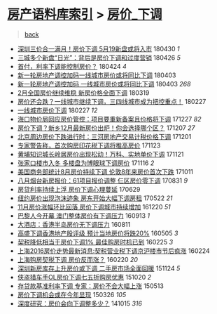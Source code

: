 [房产语料库索引](../../README.md)  > [房价_下调](房价_下调.md)
====
> [back](../README.md)

- [深圳三价合一满月！房价下调 5月19新盘或将入市](http://jkwz.applinzi.com/ittc/7097879169923023879.html#%E6%B7%B1%E5%9C%B3%E4%B8%89%E4%BB%B7%E5%90%88%E4%B8%80%E6%BB%A1%E6%9C%88%EF%BC%81%E6%88%BF%E4%BB%B7%E4%B8%8B%E8%B0%83+5%E6%9C%8819%E6%96%B0%E7%9B%98%E6%88%96%E5%B0%86%E5%85%A5%E5%B8%82) 180430 *1* 
- [三城多个新盘“日光”：背后是房价下调和过度营销](http://jkwz.applinzi.com/ittc/7096246306983117840.html#%E4%B8%89%E5%9F%8E%E5%A4%9A%E4%B8%AA%E6%96%B0%E7%9B%98%E2%80%9C%E6%97%A5%E5%85%89%E2%80%9D%EF%BC%9A%E8%83%8C%E5%90%8E%E6%98%AF%E6%88%BF%E4%BB%B7%E4%B8%8B%E8%B0%83%E5%92%8C%E8%BF%87%E5%BA%A6%E8%90%A5%E9%94%80) 180426 *5* 
- [首付，利率下调能控制房价？](http://jkwz.applinzi.com/ittc/7095596491748148235.html#%E9%A6%96%E4%BB%98%EF%BC%8C%E5%88%A9%E7%8E%87%E4%B8%8B%E8%B0%83%E8%83%BD%E6%8E%A7%E5%88%B6%E6%88%BF%E4%BB%B7%EF%BC%9F) 180424 *4* 
- [新一轮房地产调控加码一线城市房价或将同比下调](http://jkwz.applinzi.com/ittc/7087663317512619015.html#%E6%96%B0%E4%B8%80%E8%BD%AE%E6%88%BF%E5%9C%B0%E4%BA%A7%E8%B0%83%E6%8E%A7%E5%8A%A0%E7%A0%81%E4%B8%80%E7%BA%BF%E5%9F%8E%E5%B8%82%E6%88%BF%E4%BB%B7%E6%88%96%E5%B0%86%E5%90%8C%E6%AF%94%E4%B8%8B%E8%B0%83) 180403  
- [新一轮房地产调控加码 一线城市房价或将同比下调](http://jkwz.applinzi.com/ittc/7087646378513925131.html#%E6%96%B0%E4%B8%80%E8%BD%AE%E6%88%BF%E5%9C%B0%E4%BA%A7%E8%B0%83%E6%8E%A7%E5%8A%A0%E7%A0%81+%E4%B8%80%E7%BA%BF%E5%9F%8E%E5%B8%82%E6%88%BF%E4%BB%B7%E6%88%96%E5%B0%86%E5%90%8C%E6%AF%94%E4%B8%8B%E8%B0%83) 180403 *268* 
- [2月全国房价继续维稳 新房价格全面下调](http://jkwz.applinzi.com/ittc/7082204075771036678.html#2%E6%9C%88%E5%85%A8%E5%9B%BD%E6%88%BF%E4%BB%B7%E7%BB%A7%E7%BB%AD%E7%BB%B4%E7%A8%B3+%E6%96%B0%E6%88%BF%E4%BB%B7%E6%A0%BC%E5%85%A8%E9%9D%A2%E4%B8%8B%E8%B0%83) 180319  
- [房价还会跌？一线城市继续下调，三四线城市成为把控重点！](http://jkwz.applinzi.com/ittc/7074704810299622416.html#%E6%88%BF%E4%BB%B7%E8%BF%98%E4%BC%9A%E8%B7%8C%EF%BC%9F%E4%B8%80%E7%BA%BF%E5%9F%8E%E5%B8%82%E7%BB%A7%E7%BB%AD%E4%B8%8B%E8%B0%83%EF%BC%8C%E4%B8%89%E5%9B%9B%E7%BA%BF%E5%9F%8E%E5%B8%82%E6%88%90%E4%B8%BA%E6%8A%8A%E6%8E%A7%E9%87%8D%E7%82%B9%EF%BC%81) 180227  
- [一线城市房价下调](http://jkwz.applinzi.com/ittc/7074718504790262791.html#%E4%B8%80%E7%BA%BF%E5%9F%8E%E5%B8%82%E6%88%BF%E4%BB%B7%E4%B8%8B%E8%B0%83) 180227 *12* 
- [海口物价局回应房价管控：项目要重新备案且价格将下调](http://jkwz.applinzi.com/ittc/7051806024007156752.html#%E6%B5%B7%E5%8F%A3%E7%89%A9%E4%BB%B7%E5%B1%80%E5%9B%9E%E5%BA%94%E6%88%BF%E4%BB%B7%E7%AE%A1%E6%8E%A7%EF%BC%9A%E9%A1%B9%E7%9B%AE%E8%A6%81%E9%87%8D%E6%96%B0%E5%A4%87%E6%A1%88%E4%B8%94%E4%BB%B7%E6%A0%BC%E5%B0%86%E4%B8%8B%E8%B0%83) 171227 *82* 
- [房价下调？新乡12月最新房价出炉！你会选择哪个区？](http://jkwz.applinzi.com/ittc/7044334815229248529.html#%E6%88%BF%E4%BB%B7%E4%B8%8B%E8%B0%83%EF%BC%9F%E6%96%B0%E4%B9%A112%E6%9C%88%E6%9C%80%E6%96%B0%E6%88%BF%E4%BB%B7%E5%87%BA%E7%82%89%EF%BC%81%E4%BD%A0%E4%BC%9A%E9%80%89%E6%8B%A9%E5%93%AA%E4%B8%AA%E5%8C%BA%EF%BC%9F) 171207 *27* 
- [北京周边房价下跌进行时：三河房地产交易计税价格下调](http://jkwz.applinzi.com/ittc/7042162800036676625.html#%E5%8C%97%E4%BA%AC%E5%91%A8%E8%BE%B9%E6%88%BF%E4%BB%B7%E4%B8%8B%E8%B7%8C%E8%BF%9B%E8%A1%8C%E6%97%B6%EF%BC%9A%E4%B8%89%E6%B2%B3%E6%88%BF%E5%9C%B0%E4%BA%A7%E4%BA%A4%E6%98%93%E8%AE%A1%E7%A8%8E%E4%BB%B7%E6%A0%BC%E4%B8%8B%E8%B0%83) 171201  
- [专家警告称，首次购房印花税下调将推高房价](http://jkwz.applinzi.com/ittc/7039073650483921937.html#%E4%B8%93%E5%AE%B6%E8%AD%A6%E5%91%8A%E7%A7%B0%EF%BC%8C%E9%A6%96%E6%AC%A1%E8%B4%AD%E6%88%BF%E5%8D%B0%E8%8A%B1%E7%A8%8E%E4%B8%8B%E8%B0%83%E5%B0%86%E6%8E%A8%E9%AB%98%E6%88%BF%E4%BB%B7) 171123  
- [黄埔知识城长岭居房价出现松动！万科、实地单价下调](http://jkwz.applinzi.com/ittc/7038406492460418064.html#%E9%BB%84%E5%9F%94%E7%9F%A5%E8%AF%86%E5%9F%8E%E9%95%BF%E5%B2%AD%E5%B1%85%E6%88%BF%E4%BB%B7%E5%87%BA%E7%8E%B0%E6%9D%BE%E5%8A%A8%EF%BC%81%E4%B8%87%E7%A7%91%E3%80%81%E5%AE%9E%E5%9C%B0%E5%8D%95%E4%BB%B7%E4%B8%8B%E8%B0%83) 171121  
- [张家口楼市入冬 多楼盘为博眼球下调房价](http://jkwz.applinzi.com/ittc/7036456922851574801.html#%E5%BC%A0%E5%AE%B6%E5%8F%A3%E6%A5%BC%E5%B8%82%E5%85%A5%E5%86%AC+%E5%A4%9A%E6%A5%BC%E7%9B%98%E4%B8%BA%E5%8D%9A%E7%9C%BC%E7%90%83%E4%B8%8B%E8%B0%83%E6%88%BF%E4%BB%B7) 171116 *2* 
- [美国商务部统计8月房价持续下调 伦敦8年来房价首次下跌](http://jkwz.applinzi.com/ittc/7023110041467618320.html#%E7%BE%8E%E5%9B%BD%E5%95%86%E5%8A%A1%E9%83%A8%E7%BB%9F%E8%AE%A18%E6%9C%88%E6%88%BF%E4%BB%B7%E6%8C%81%E7%BB%AD%E4%B8%8B%E8%B0%83+%E4%BC%A6%E6%95%A68%E5%B9%B4%E6%9D%A5%E6%88%BF%E4%BB%B7%E9%A6%96%E6%AC%A1%E4%B8%8B%E8%B7%8C) 171011  
- [八月烟台新房报价：61项目报价调整 仨区房价零下调](http://jkwz.applinzi.com/ittc/7007964546093024273.html#%E5%85%AB%E6%9C%88%E7%83%9F%E5%8F%B0%E6%96%B0%E6%88%BF%E6%8A%A5%E4%BB%B7%EF%BC%9A61%E9%A1%B9%E7%9B%AE%E6%8A%A5%E4%BB%B7%E8%B0%83%E6%95%B4+%E4%BB%A8%E5%8C%BA%E6%88%BF%E4%BB%B7%E9%9B%B6%E4%B8%8B%E8%B0%83) 170831 *9* 
- [房贷利率持续上浮 房价下调心理蔓延](http://jkwz.applinzi.com/ittc/6984544349453812741.html#%E6%88%BF%E8%B4%B7%E5%88%A9%E7%8E%87%E6%8C%81%E7%BB%AD%E4%B8%8A%E6%B5%AE+%E6%88%BF%E4%BB%B7%E4%B8%8B%E8%B0%83%E5%BF%83%E7%90%86%E8%94%93%E5%BB%B6) 170629  
- [纽约房价出现泡沫迹象 房东开始大幅下调房租](http://jkwz.applinzi.com/ittc/6970441261243696132.html#%E7%BA%BD%E7%BA%A6%E6%88%BF%E4%BB%B7%E5%87%BA%E7%8E%B0%E6%B3%A1%E6%B2%AB%E8%BF%B9%E8%B1%A1+%E6%88%BF%E4%B8%9C%E5%BC%80%E5%A7%8B%E5%A4%A7%E5%B9%85%E4%B8%8B%E8%B0%83%E6%88%BF%E7%A7%9F) 170522 *21* 
- [11月房价涨幅环比回落 房价下调城市持续增加](http://jkwz.applinzi.com/ittc/6913599559480902660.html#11%E6%9C%88%E6%88%BF%E4%BB%B7%E6%B6%A8%E5%B9%85%E7%8E%AF%E6%AF%94%E5%9B%9E%E8%90%BD+%E6%88%BF%E4%BB%B7%E4%B8%8B%E8%B0%83%E5%9F%8E%E5%B8%82%E6%8C%81%E7%BB%AD%E5%A2%9E%E5%8A%A0) 161220 *51* 
- [巴黎人今开幕 澳门整体房价有下调压力](http://jkwz.applinzi.com/ittc/6877289700976493572.html#%E5%B7%B4%E9%BB%8E%E4%BA%BA%E4%BB%8A%E5%BC%80%E5%B9%95+%E6%BE%B3%E9%97%A8%E6%95%B4%E4%BD%93%E6%88%BF%E4%BB%B7%E6%9C%89%E4%B8%8B%E8%B0%83%E5%8E%8B%E5%8A%9B) 160913 *1* 
- [大酒店：香港半岛房价无下调压力](http://jkwz.applinzi.com/ittc/6865026035623658500.html#%E5%A4%A7%E9%85%92%E5%BA%97%EF%BC%9A%E9%A6%99%E6%B8%AF%E5%8D%8A%E5%B2%9B%E6%88%BF%E4%BB%B7%E6%97%A0%E4%B8%8B%E8%B0%83%E5%8E%8B%E5%8A%9B) 160811  
- [高盛下调香港地产股评级 预计当地房价将跌20%](http://jkwz.applinzi.com/ittc/6828720113582605317.html#%E9%AB%98%E7%9B%9B%E4%B8%8B%E8%B0%83%E9%A6%99%E6%B8%AF%E5%9C%B0%E4%BA%A7%E8%82%A1%E8%AF%84%E7%BA%A7+%E9%A2%84%E8%AE%A1%E5%BD%93%E5%9C%B0%E6%88%BF%E4%BB%B7%E5%B0%86%E8%B7%8C20%25) 160505 *3* 
- [契税降低相当于房价下调1%  最佳购房时机已到](http://jkwz.applinzi.com/ittc/6802413672731247621.html#%E5%A5%91%E7%A8%8E%E9%99%8D%E4%BD%8E%E7%9B%B8%E5%BD%93%E4%BA%8E%E6%88%BF%E4%BB%B7%E4%B8%8B%E8%B0%831%25++%E6%9C%80%E4%BD%B3%E8%B4%AD%E6%88%BF%E6%97%B6%E6%9C%BA%E5%B7%B2%E5%88%B0) 160225 *3* 
- [上海2016房价走势最新消息:契税营业税下调京沪楼市节后疯涨](http://jkwz.applinzi.com/ittc/6802401678477231108.html#%E4%B8%8A%E6%B5%B72016%E6%88%BF%E4%BB%B7%E8%B5%B0%E5%8A%BF%E6%9C%80%E6%96%B0%E6%B6%88%E6%81%AF%3A%E5%A5%91%E7%A8%8E%E8%90%A5%E4%B8%9A%E7%A8%8E%E4%B8%8B%E8%B0%83%E4%BA%AC%E6%B2%AA%E6%A5%BC%E5%B8%82%E8%8A%82%E5%90%8E%E7%96%AF%E6%B6%A8) 160224  
- [上海购房契税下调 房价反而涨？](http://jkwz.applinzi.com/ittc/6800849496632198148.html#%E4%B8%8A%E6%B5%B7%E8%B4%AD%E6%88%BF%E5%A5%91%E7%A8%8E%E4%B8%8B%E8%B0%83+%E6%88%BF%E4%BB%B7%E5%8F%8D%E8%80%8C%E6%B6%A8%EF%BC%9F) 160220 *20* 
- [深圳新房库存上升房价或下调 二手房市场全面回暖](http://jkwz.applinzi.com/ittc/6768196624576939012.html#%E6%B7%B1%E5%9C%B3%E6%96%B0%E6%88%BF%E5%BA%93%E5%AD%98%E4%B8%8A%E5%8D%87%E6%88%BF%E4%BB%B7%E6%88%96%E4%B8%8B%E8%B0%83+%E4%BA%8C%E6%89%8B%E6%88%BF%E5%B8%82%E5%9C%BA%E5%85%A8%E9%9D%A2%E5%9B%9E%E6%9A%96) 151124 *5* 
- [侠盗猎车手OL房价下调七五折购房优惠](http://jkwz.applinzi.com/ittc/6755224700764685316.html#%E4%BE%A0%E7%9B%97%E7%8C%8E%E8%BD%A6%E6%89%8BOL%E6%88%BF%E4%BB%B7%E4%B8%8B%E8%B0%83%E4%B8%83%E4%BA%94%E6%8A%98%E8%B4%AD%E6%88%BF%E4%BC%98%E6%83%A0) 151020 *2* 
- [存贷款基准利率下调 专家：房价不会大幅上涨](http://jkwz.applinzi.com/ittc/547650611413858154.html#%E5%AD%98%E8%B4%B7%E6%AC%BE%E5%9F%BA%E5%87%86%E5%88%A9%E7%8E%87%E4%B8%8B%E8%B0%83+%E4%B8%93%E5%AE%B6%EF%BC%9A%E6%88%BF%E4%BB%B7%E4%B8%8D%E4%BC%9A%E5%A4%A7%E5%B9%85%E4%B8%8A%E6%B6%A8) 150513  
- [房价下调机会或在今年显现](http://jkwz.applinzi.com/ittc/547650611402167291.html#%E6%88%BF%E4%BB%B7%E4%B8%8B%E8%B0%83%E6%9C%BA%E4%BC%9A%E6%88%96%E5%9C%A8%E4%BB%8A%E5%B9%B4%E6%98%BE%E7%8E%B0) 150326 *105* 
- [深度研究：房价会向下调整多少？](http://jkwz.applinzi.com/ittc/547650611378947317.html#%E6%B7%B1%E5%BA%A6%E7%A0%94%E7%A9%B6%EF%BC%9A%E6%88%BF%E4%BB%B7%E4%BC%9A%E5%90%91%E4%B8%8B%E8%B0%83%E6%95%B4%E5%A4%9A%E5%B0%91%EF%BC%9F) 141015 *316* 

